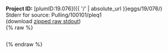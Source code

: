 **Project ID:** [plumID:19.076]({{ '/' | absolute_url }}eggs/19/076/)  
Stderr for source:  Pulling/100101/pleq1   
(download [zipped raw stdout](pleq1.plumed_master.stdout.txt.zip))  
{% raw %}
<pre>
</pre>
{% endraw %}
